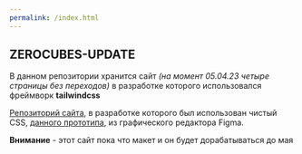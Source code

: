 ```yaml
---
permalink: /index.html
---
```


## ZEROCUBES-UPDATE

В данном репозитории хранится сайт *(на момент 05.04.23 четыре страницы без переходов)* в разработке которого использовался фреймворк **tailwindcss**

[Репозиторий сайта](https://github.com/zerop913/zerocubes), в разработке которого был использован чистый CSS, [данного прототипа](https://www.figma.com/file/VFKPOcXIJ7e6UXfpuh5DVp/ZeroCubes-2?node-id=156%3A2&t=JhatCVsIF9G28xZz-1), из графического редактора Figma.

**Внимание** - этот сайт пока что макет и он будет дорабатываться до мая
